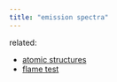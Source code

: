 ```yaml
---
title: "emission spectra"
---
```




related: 
- [atomic structures](notes/chemistry/11ATOMIC-STRUCTURES)
- [flame test](notes/chemistry/11FLAME-TEST)
